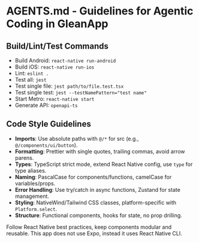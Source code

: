 # AGENTS.md - Guidelines for Agentic Coding in GleanApp

## Build/Lint/Test Commands

- Build Android: `react-native run-android`
- Build iOS: `react-native run-ios`
- Lint: `eslint .`
- Test all: `jest`
- Test single file: `jest path/to/file.test.tsx`
- Test single test: `jest --testNamePattern="test name"`
- Start Metro: `react-native start`
- Generate API: `openapi-ts`

## Code Style Guidelines

- **Imports**: Use absolute paths with `@/*` for src (e.g., `@/components/ui/button`).
- **Formatting**: Prettier with single quotes, trailing commas, avoid arrow parens.
- **Types**: TypeScript strict mode, extend React Native config, use `type` for type aliases.
- **Naming**: PascalCase for components/functions, camelCase for variables/props.
- **Error Handling**: Use try/catch in async functions, Zustand for state management.
- **Styling**: NativeWind/Tailwind CSS classes, platform-specific with `Platform.select`.
- **Structure**: Functional components, hooks for state, no prop drilling.

Follow React Native best practices, keep components modular and reusable. This app does not use Expo, instead it uses React Native CLI.
